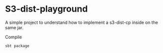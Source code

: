 # S3-dist-playground

A simple project to understand how to implement a s3-dist-cp inside on the same jar.

Compile

```
sbt package
```
